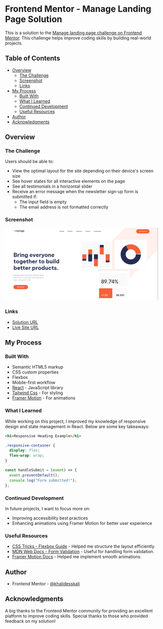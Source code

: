 # Frontend Mentor - Manage Landing Page Solution

This is a solution to the [Manage landing page challenge on Frontend Mentor](https://www.frontendmentor.io/challenges/manage-landing-page-SLXqC6P5). This challenge helps improve coding skills by building real-world projects.

## Table of Contents

- [Overview](#overview)
  - [The Challenge](#the-challenge)
  - [Screenshot](#screenshot)
  - [Links](#links)
- [My Process](#my-process)
  - [Built With](#built-with)
  - [What I Learned](#what-i-learned)
  - [Continued Development](#continued-development)
  - [Useful Resources](#useful-resources)
- [Author](#author)
- [Acknowledgments](#acknowledgments)

## Overview

### The Challenge

Users should be able to:

- View the optimal layout for the site depending on their device's screen size
- See hover states for all interactive elements on the page
- See all testimonials in a horizontal slider
- Receive an error message when the newsletter sign-up form is submitted if:
  - The input field is empty
  - The email address is not formatted correctly

### Screenshot

![Project Screenshot](./src/Screenshot%202025-04-03%20190633.png)

### Links

- [Solution URL](https://www.frontendmentor.io/solutions/responsive-landing-page-using-tailwindcss-and-framermotion-FQs-5fX8N4)
- [Live Site URL](https://manage-landing-page-one-cyan.vercel.app/)

## My Process

### Built With

- Semantic HTML5 markup
- CSS custom properties
- Flexbox
- Mobile-first workflow
- [React](https://reactjs.org/) - JavaScript library
- [Tailwind Css](https://tailwindcss.com/) - For styling
- [Framer Motion](https://www.framer.com/motion/) - For animations

### What I Learned

While working on this project, I improved my knowledge of responsive design and state management in React. Below are some key takeaways:

```html
<h1>Responsive Heading Example</h1>
```

```css
.responsive-container {
  display: flex;
  flex-wrap: wrap;
}
```

```js
const handleSubmit = (event) => {
  event.preventDefault();
  console.log("Form submitted!");
};
```

### Continued Development

In future projects, I want to focus more on:

- Improving accessibility best practices
- Enhancing animations using Framer Motion for better user experience

### Useful Resources

- [CSS Tricks - Flexbox Guide](https://css-tricks.com/snippets/css/a-guide-to-flexbox/) - Helped me structure the layout efficiently.
- [MDN Web Docs - Form Validation](https://developer.mozilla.org/en-US/docs/Learn/Forms/Form_validation) - Useful for handling form validation.
- [Framer Motion Docs](https://www.framer.com/motion/) - Helped me implement smooth animations.

## Author

- Frontend Mentor - [@khalidesskali](https://www.frontendmentor.io/profile/yourusername)

## Acknowledgments

A big thanks to the Frontend Mentor community for providing an excellent platform to improve coding skills. Special thanks to those who provided feedback on my solution!
